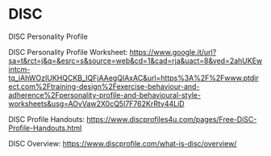 # DISC
DISC Personality Profile

DISC Personality Profile Worksheet: https://www.google.it/url?sa=t&rct=j&q=&esrc=s&source=web&cd=1&cad=rja&uact=8&ved=2ahUKEwintcm-tq_iAhWOzIUKHQCKB_IQFjAAegQIAxAC&url=https%3A%2F%2Fwww.ptdirect.com%2Ftraining-design%2Fexercise-behaviour-and-adherence%2Fpersonality-profile-and-behavioural-style-worksheets&usg=AOvVaw2X0cQ5I7F762KrRtv44LiD

DISC Profile Handouts: https://www.discprofiles4u.com/pages/Free-DiSC-Profile-Handouts.html

DISC Overview: https://www.discprofile.com/what-is-disc/overview/
